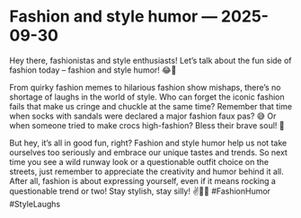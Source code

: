 # Fashion and style humor — 2025-09-30

Hey there, fashionistas and style enthusiasts! Let’s talk about the fun side of fashion today – fashion and style humor! 😂👗

From quirky fashion memes to hilarious fashion show mishaps, there’s no shortage of laughs in the world of style. Who can forget the iconic fashion fails that make us cringe and chuckle at the same time? Remember that time when socks with sandals were declared a major fashion faux pas? 😅 Or when someone tried to make crocs high-fashion? Bless their brave soul! 🙈

But hey, it’s all in good fun, right? Fashion and style humor help us not take ourselves too seriously and embrace our unique tastes and trends. So next time you see a wild runway look or a questionable outfit choice on the streets, just remember to appreciate the creativity and humor behind it all. After all, fashion is about expressing yourself, even if it means rocking a questionable trend or two! Stay stylish, stay silly! ✌️💁‍♀️ #FashionHumor #StyleLaughs